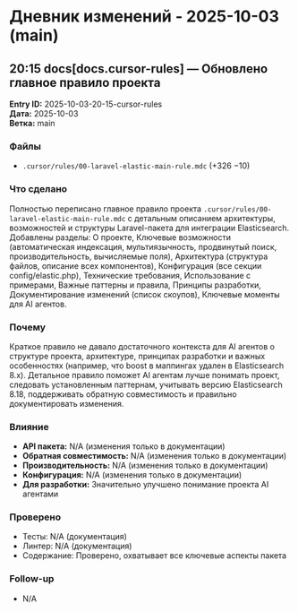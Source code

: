 # Дневник изменений - 2025-10-03 (main)

## 20:15 docs[docs.cursor-rules] — Обновлено главное правило проекта
**Entry ID:** 2025-10-03-20-15-cursor-rules  
**Дата:** 2025-10-03  
**Ветка:** main

### Файлы
- `.cursor/rules/00-laravel-elastic-main-rule.mdc` (+326 −10)

### Что сделано
Полностью переписано главное правило проекта `.cursor/rules/00-laravel-elastic-main-rule.mdc` с детальным описанием архитектуры, возможностей и структуры Laravel-пакета для интеграции Elasticsearch. Добавлены разделы: О проекте, Ключевые возможности (автоматическая индексация, мультиязычность, продвинутый поиск, производительность, вычисляемые поля), Архитектура (структура файлов, описание всех компонентов), Конфигурация (все секции config/elastic.php), Технические требования, Использование с примерами, Важные паттерны и правила, Принципы разработки, Документирование изменений (список скоупов), Ключевые моменты для AI агентов.

### Почему
Краткое правило не давало достаточного контекста для AI агентов о структуре проекта, архитектуре, принципах разработки и важных особенностях (например, что boost в маппингах удален в Elasticsearch 8.x). Детальное правило поможет AI агентам лучше понимать проект, следовать установленным паттернам, учитывать версию Elasticsearch 8.18, поддерживать обратную совместимость и правильно документировать изменения.

### Влияние
- **API пакета:** N/A (изменения только в документации)
- **Обратная совместимость:** N/A (изменения только в документации)
- **Производительность:** N/A (изменения только в документации)
- **Конфигурация:** N/A (изменения только в документации)
- **Для разработки:** Значительно улучшено понимание проекта AI агентами

### Проверено
- Тесты: N/A (документация)
- Линтер: N/A (документация)
- Содержание: Проверено, охватывает все ключевые аспекты пакета

### Follow-up
- N/A

